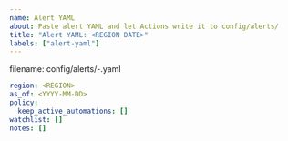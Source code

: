 ```yaml
---
name: Alert YAML
about: Paste alert YAML and let Actions write it to config/alerts/
title: "Alert YAML: <REGION DATE>"
labels: ["alert-yaml"]
---
```


filename: config/alerts/<region>-<YYYY-MM-DD>.yaml

```yaml
region: <REGION>
as_of: <YYYY-MM-DD>
policy:
  keep_active_automations: []
watchlist: []
notes: []

